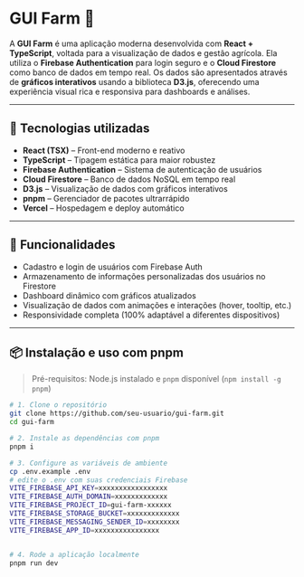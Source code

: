 # GUI Farm 🌿

A **GUI Farm** é uma aplicação moderna desenvolvida com **React + TypeScript**, voltada para a visualização de dados e gestão agrícola. Ela utiliza o **Firebase Authentication** para login seguro e o **Cloud Firestore** como banco de dados em tempo real. Os dados são apresentados através de **gráficos interativos** usando a biblioteca **D3.js**, oferecendo uma experiência visual rica e responsiva para dashboards e análises.

---

## 🚀 Tecnologias utilizadas

- **React (TSX)** – Front-end moderno e reativo
- **TypeScript** – Tipagem estática para maior robustez
- **Firebase Authentication** – Sistema de autenticação de usuários
- **Cloud Firestore** – Banco de dados NoSQL em tempo real
- **D3.js** – Visualização de dados com gráficos interativos
- **pnpm** – Gerenciador de pacotes ultrarrápido
- **Vercel** – Hospedagem e deploy automático

---

## 🔐 Funcionalidades

- Cadastro e login de usuários com Firebase Auth
- Armazenamento de informações personalizadas dos usuários no Firestore
- Dashboard dinâmico com gráficos atualizados
- Visualização de dados com animações e interações (hover, tooltip, etc.)
- Responsividade completa (100% adaptável a diferentes dispositivos)

---

## 📦 Instalação e uso com pnpm

> Pré-requisitos: Node.js instalado e `pnpm` disponível (`npm install -g pnpm`)

```bash
# 1. Clone o repositório
git clone https://github.com/seu-usuario/gui-farm.git
cd gui-farm

# 2. Instale as dependências com pnpm
pnpm i

# 3. Configure as variáveis de ambiente
cp .env.example .env
# edite o .env com suas credenciais Firebase
VITE_FIREBASE_API_KEY=xxxxxxxxxxxxxxxxx
VITE_FIREBASE_AUTH_DOMAIN=xxxxxxxxxxxxx
VITE_FIREBASE_PROJECT_ID=gui-farm-xxxxxx
VITE_FIREBASE_STORAGE_BUCKET=xxxxxxxxxxxxx
VITE_FIREBASE_MESSAGING_SENDER_ID=xxxxxxxx
VITE_FIREBASE_APP_ID=xxxxxxxxxxxxxxxx


# 4. Rode a aplicação localmente
pnpm run dev
